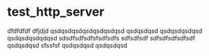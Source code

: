 # test_http_server
dfdfdfdf
dfjdjd
qsdqsdqsdqsdqsdqsdqsd
qsdqsdqsd
qsdqsdqsdqsd
qsdqsdqsdqdqsd
sdsdfsdfsdfsfsdfsdfs
sdfsdfsdf
sdfsdfsdfsdfsdf
qsdqsdqsd
sfssfsf
qsdqsdqsd
qsdqsdqsd
